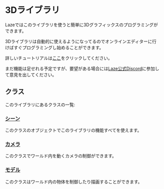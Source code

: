 # 3Dライブラリ

Lazeではこのライブラリを使うと簡単に3Dグラフィックスのプログラミングができます。

3Dライブラリは自動的に使えるようになってるのでオンラインエディターに行けばすぐプログラミングし始めることができます。

詳しいチュートリアルは[ここ](../../tutorial/3d)をクリックしてください。

まだ機能は足せれる予定ですが、要望がある場合には[Laze公式Discord](https://discord.gg/K3prMrmS7e)に参加して意見を出してください。

## クラス

このライブラリにあるクラスの一覧:

### [シーン](/lib/3d/scene)

このクラスのオブジェクトでこのライブラリの機能すべてを使えます。

### [カメラ](/camera)

このクラスでワールド内を動くカメラの制御ができます。

### [モデル](/model)

このクラスはワールド内の物体を制御したり描画することができます。



